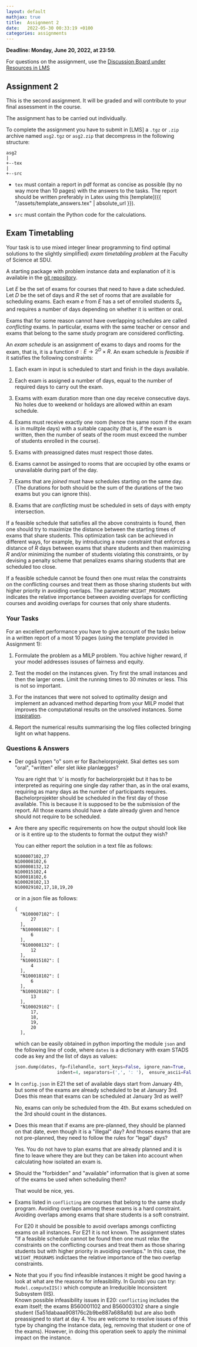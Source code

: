 ```yaml
---
layout: default
mathjax: true
title:  Assignment 2
date:   2022-05-30 00:33:19 +0100
categories: assignments 
---
```


**Deadline: Monday, June 20, 2022, at 23:59.**

For questions on the assignment, use the [Discussion Board under
Resources in LMS](https://sdu.itslearning.com/ContentArea/ContentArea.aspx?LocationID=17799&LocationType=1)


## Assignment 2

This is the second assignment. It will be graded and will contribute to your final
assessment in the course.

The assignment has to be carried out individually.


To complete the assignment you have to submit in [LMS] a `.tgz` or `.zip` archive
named `asg2.tgz` or `asg2.zip` that decompress in the following
structure:
```
asg2
|
+--tex
|
+--src
```

- `tex` must contain a report in pdf format as concise as possible (by no way more than 10
  pages) with the answers to the tasks. The report should be written
  preferably in Latex using this [template]({{ "/assets/template_answers.tex" | absolute_url }}).

- `src` must contain the Python code for the calculations.




## Exam Timetabling 

Your task is to use mixed integer linear programming to find optimal
solutions to the slightly simplified) *exam timetabling problem* at the
Faculty of Science at SDU.

A starting package with problem instance data and
explanation of it is available in the
[git repository](https://github.com/DM872/Material/).


Let $E$ be the set of exams for courses that need to have a date
scheduled. Let $D$ be the set of days and $R$ the set of rooms that are
available for scheduling exams. Each exam $e$ from $E$ has a set of
enrolled students $S_e$ and requires a number of days depending on
whether it is written or oral.

Exams that for some reason cannot have overlapping schedules are
called *conflicting* exams. In particular, exams with the same teacher
or censor and exams that belong to the same study program are considered
conflicting.

An *exam schedule* is an assignment of exams to days and rooms for the
exam, that is, it is a function $\sigma : E \to 2^D \times R$. An exam schedule
is *feasible* if it satisfies the following constraints:

1.  Each exam in input is scheduled to start and finish in the days
    available.

2.  Each exam is assigned a number of days, equal to the
    number of required days to carry out the exam.

3.  Exams with exam duration more than one day receive consecutive days.
    No holes due to weekend or holidays are allowed within an exam
    schedule.

4.  Exams must receive exactly one room (hence the same room if the exam
    is in mulitple days) with a suitable capacity (that is, if the exam
    is written, then the number of seats of the room must exceed the
    number of students enrolled in the course).

4.  Exams with preassigned dates must respect those dates.

5.  Exams cannot be assinged to rooms that are occupied by othe exams or
    unavailable during part of the day.

5.  Exams that are *joined* must have schedules starting on the same
    day. (The durations for both should be the sum of the durations of the
    two exams but you can ignore this).

6.  Exams that are *conflicting* must be scheduled in sets of days with
    empty intersection.

<!--
7.  The total number of students having *written* exams in a day must be
    smaller than `MAX_SEATS_PER_DAY`. Exams with predefined dates do not
    contribute to this constraint.

8.  The total number of *oral* exams in a day must be smaller than
    `MAX_ROOMS_PER_DAY` in order to ensure that a room to host them can
    be found. Exams with predefined dates do not count in this
    constraint.
-->

If a feasible schedule that satisfies all the above constraints is
found, then one should try to maximize the distance between the starting
times of exams that share students. This optimization task can be
achieved in different ways, for example, by introducing a new constraint
that enforces a distance of $R$ days between exams that share students
and then maximizing $R$ and/or minimizing the number of students
violating this constraints, or by devising a penalty scheme that
penalizes exams sharing students that are scheduled too close.

If a feasible schedule cannot be found then one must relax the
constraints on the conflicting courses and treat them as those sharing
students but with higher priority in avoiding overlaps. The parameter
`WEIGHT_PROGRAMS` indicates the relative importance between avoiding
overlaps for conflicting courses and avoiding overlaps for courses that
only share students.


### Your Tasks


For an excellent performance you have to give account of the tasks below
in a written report of a most 10 pages (using the template provided in
Assignment 1):

1.  Formulate the problem as a MILP problem. You achive higher reward,
    if your model addresses issuses of fairness and equity.

2.  Test the model on the instances given. Try first the small instances
    and then the larger ones. Limit the running times to 30 minutes or
    less. This is not so important.
	
3.  For the instances that were not solved to optimality design and
    implement an advanced method departing from your MILP model that
    improves the computational results on the unsolved instances. Some
    [inspiration](https://doi.org/10.1007/978-3-540-68552-4_18).

4.  Report the numerical results summarising the log files collected bringing
    light on what happens.


### Questions & Answers


- Der også typen "o" som er for Bachelorprojekt. Skal dettes ses som
  "oral", "written" eller slet ikke planlægges?
  
  You are right that ‘o’ is mostly for bachelorprojekt but it has to be
  interpreted as requiring one single day rather than, as in the oral
  exams, requiring as many days as the number of participants
  requires. Bachelorprojekter should be scheduled in the first day of
  those available. This is because it is supposed to be the submission
  of the report. All those exams should have a date already given and
  hence should not require to be scheduled.
 

- Are there any specific requirements on how the output should look like
  or is it entire up to the students to format the output they wish?
  
  
  You can either report the solution in a text file as follows:
  ```
  N100007102,27
  N100008102,6
  N100008132,12
  N100015102,4
  N100018102,6
  N100020102,13
  N100029102,17,18,19,20
  ```
  or in a json file as follows:
  ```
  {
    "N100007102": [
        27
    ],
    "N100008102": [
        6
    ],
    "N100008132": [
        12
    ],
    "N100015102": [
        4
    ],
    "N100018102": [
        6
    ],
    "N100020102": [
        13
    ],
    "N100029102": [
        17,
        18,
        19,
        20
    ],
  ```
  which can be easily obtained in python importing the module `json`
  and the following line of code, where `dates` is a
  dictionary with exam STADS code as key and the list of days as values:  
  ```python
  json.dump(dates, fp=filehandle, sort_keys=False, ignore_nan=True,
                  indent=4, separators=(',', ': '),  ensure_ascii=False)
  ```
  

- In `config.json` in E21 the set of available days start from January
  4th, but some of the exams are already scheduled to be at January
  3rd. Does this mean that exams can be scheduled at January 3rd as
  well?

  No, exams can only be scheduled from the 4th. But exams scheduled on
  the 3rd should count in the distances. 

- Does this mean that if exams are pre-planned, they should be planned
  on that date, even though it is a "illegal" day?  And thoses exams
  that are not pre-planned, they need to follow the rules for "legal"
  days?


  Yes. You do not have to plan exams that are already planned and it is
  fine to leave where they are but they can be taken into account when
  calculating how isolated an exam is.


- Should the "forbidden" and "available" information that is given
  at some of the exams be used when scheduling them?

  That would be nice, yes.


- Exams listed in `conflicting` are courses that belong to the same
  study program. Avoiding overlaps among these exams is a hard
  constraint. Avoiding overlaps among exams that share students is a
  soft constraint. 
 
  For E20 it should be possible to avoid overlaps amongs conflicting
  exams on all instances. For E21 it is not known. The assignment states
  \"If a feasible schedule cannot be found then one must relax the
  constraints on the conflicting courses and treat them as those sharing
  students but with higher priority in avoiding overlaps.\" In this case,
  the `WEIGHT_PROGRAMS` indictaes the relative importance of the two
  overlap constraints.
  

- Note that you if you find infeasible instances it might be good having
  a look at what are the reasons for infeasibility. In Gurobi you can
  try: `Model.computeIIS()` which compute an Irreducible Inconsistent Subsystem (IIS).  
  Known possible infeasibility issues in E20: `conflicting` includes the
  exam itself; the exams B560001102 and B560003102 share a single
  student (5a51dabaaa908176c2b9be887a688afd) but are also both
  preassigned to start at day 4. You are welcome to resolve issues of
  this type by changing the instance data, (eg, removing that student or
  one of the exams). However, in doing this operation seek to apply the
  minimal impact on the instance.



<!--
As a note to everybody, you could experiment for your own interest what
happens when you leave the self conflicting exams in the data. In this
case with the approach above you should find that no feasible solution
is possible. When this happens in practice it might be interesting
investigating what is the cause of infeasibility. In MiniZinc it is
possible to find the Miminum Unsatisfiable Subset of constraints that
makes a problem unsatisfiable. see Chap 3.7 from the MiniZinc manual.
You could try to apply that procedure and see what happens.

The separation between conflicting exams and exams sharing students was
done on purpose to make the problem computationally easier. In practice,
it is very important that also exams sharing students do not overlap. I
expect this to make the problem much harder from a computational point
of view and in some cases also infeasible. I find important that when
presenting the solutions you look at whether exams that share students
overlap or what is their worst case distance.

Finally, projects like these can engage you for a large amount of hours
if you are not careful and self impose a time limit. Hence, be
considerate and do not overwork on this project leaving other exams
aside. This was not the purpose of the long deadline although I see that
it can be a dangerous consequence of it.

Question: Cool! FindMUS seems like a very useful feature! I tried to add
the no shared students as a hard constraint, which only fails for the
entire dataset. Using the FindMUS solver, I found the issue is between
the exams B560001102 and B560003102 which share a single student
(5a51dabaaa908176c2b9be887a688afd) but are also both preassigned to
start at day 4.

How should we handle this? Should we do something to the data (e.g.
remove the student from one of the exams, changing a preassigned day or
something) or should we just keep the shared student avoidance as a soft
constraint (and maybe a hard for all the other datasets where it imposes
no problems)

Answer: It is in part an open project. Hence, any sensible (motivated)
decision is fine for me.

Both your proposals have good motivations.

I would perhaps keep the shared student avoidance as a soft constraint,
making sure that I minimize the number of students with overlaps and not
exams, as otherwise we risk preferring a solution with ten students with
overlaps against one that has only one student with overlaps. This
solution has the advantage that one does not have to change the code
depending on the instance.
-->
